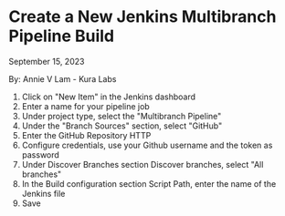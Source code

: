 # Create a New Jenkins Multibranch Pipeline Build

September 15, 2023

By:  Annie V Lam - Kura Labs

1.  Click on "New Item" in the Jenkins dashboard
2.  Enter a name for your pipeline job
3.  Under project type, select the "Multibranch Pipeline"
4.  Under the "Branch Sources" section, select "GitHub"
5.  Enter the GitHub Repository HTTP
6.  Configure credentials, use your Github username and the token as password
7.  Under Discover Branches section Discover branches, select "All branches"
8.  In the Build configuration section Script Path, enter the name of the Jenkins file
9.  Save
